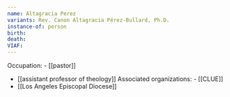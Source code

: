 ```yaml
---
name: Altagracia Perez
variants: Rev. Canon Altagracia Pérez-Bullard, Ph.D.
instance-of: person
birth: 
death: 
VIAF: 
---
```

Occupation: - [[pastor]]
- [[assistant professor of theology]]
Associated organizations: - [[CLUE]] 
 - [[Los Angeles Episcopal Diocese]]